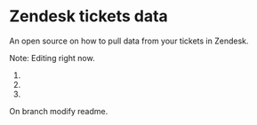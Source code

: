 # Zendesk tickets data
An open source on how to pull data from your tickets in Zendesk.

Note: Editing right now.

1.
2.
3.

On branch modify readme.